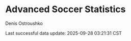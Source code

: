 # Advanced Soccer Statistics
Denis Ostroushko

<!-- gfm -->

Last successful data update: 2025-09-28 03:21:31 CST
